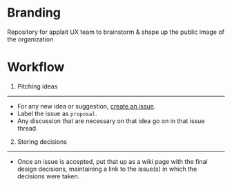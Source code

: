 Branding
========
Repository for applait UX team to brainstorm & shape up the public image of the organization


Workflow
========

1. Pitching ideas
-----------------
 - For any new idea or suggestion, [create an issue](https://github.com/applait/branding/issues/new).
 - Label the issue as `proposal`.
 - Any discussion that are necessary on that idea go on in that issue thread.

2. Storing decisions
--------------------
 - Once an issue is accepted, put that up as a wiki page with the final design decisions, maintaining a link to the issue(s) in which the decisions were taken.
